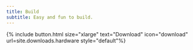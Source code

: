 ```yaml
---
title: Build
subtitle: Easy and fun to build.
---
```


{% include button.html size="xlarge" text="Download" icon="download" url=site.downloads.hardware style="default"%}
